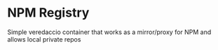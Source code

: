 # NPM Registry

Simple veredaccio container that works as a mirror/proxy for NPM and allows local private repos